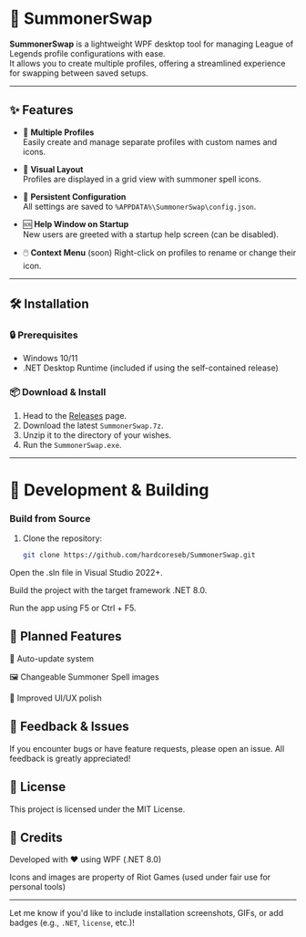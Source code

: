 # 🔁 SummonerSwap

**SummonerSwap** is a lightweight WPF desktop tool for managing League of Legends profile configurations with ease.  
It allows you to create multiple profiles, offering a streamlined experience for swapping between saved setups.

<!-- ![screenshot](./Images/README_preview.png) <!-- Optional: Add a preview screenshot of your app UI here -->

---

## ✨ Features

- 📁 **Multiple Profiles**  
  Easily create and manage separate profiles with custom names and icons.

- 🎨 **Visual Layout**  
  Profiles are displayed in a grid view with summoner spell icons.

- 🔄 **Persistent Configuration**  
  All settings are saved to `%APPDATA%\SummonerSwap\config.json`.

- 🆘 **Help Window on Startup**  
  New users are greeted with a startup help screen (can be disabled).

- 🖱️ **Context Menu**  (soon)
  Right-click on profiles to rename or change their icon.

---

## 🛠 Installation

### 🔒 Prerequisites

- Windows 10/11  
- .NET Desktop Runtime (included if using the self-contained release)

### 📦 Download & Install

<!--1. Head to the [Releases](https://github.com/hardcoreseb/SummonerSwap/releases) page.
2. Download the latest `SummonerSwap_Setup.exe`.
3. Run the installer.
4. Follow the installation instructions (admin rights required for installation into `C:\Program Files`).

#### OR -->

1. Head to the [Releases](https://github.com/hardcoreseb/SummonerSwap/releases) page.
2. Download the latest `SummonerSwap.7z`.
3. Unzip it to the directory of your wishes.
4. Run the `SummonerSwap.exe`.

---
# 🧪 Development & Building

### Build from Source

1. Clone the repository:

   ```bash
   git clone https://github.com/hardcoreseb/SummonerSwap.git

Open the .sln file in Visual Studio 2022+.

Build the project with the target framework .NET 8.0.

Run the app using F5 or Ctrl + F5.

## 🚧 Planned Features
🔁 Auto-update system

🖼️ Changeable Summoner Spell images

🧹 Improved UI/UX polish

## 💬 Feedback & Issues
If you encounter bugs or have feature requests, please open an issue.
All feedback is greatly appreciated!

## 📝 License
This project is licensed under the MIT License.

## 🙌 Credits
Developed with ❤️ using WPF (.NET 8.0)

Icons and images are property of Riot Games (used under fair use for personal tools)

---

Let me know if you'd like to include installation screenshots, GIFs, or add badges (e.g., `.NET`, `license`, etc.)!
